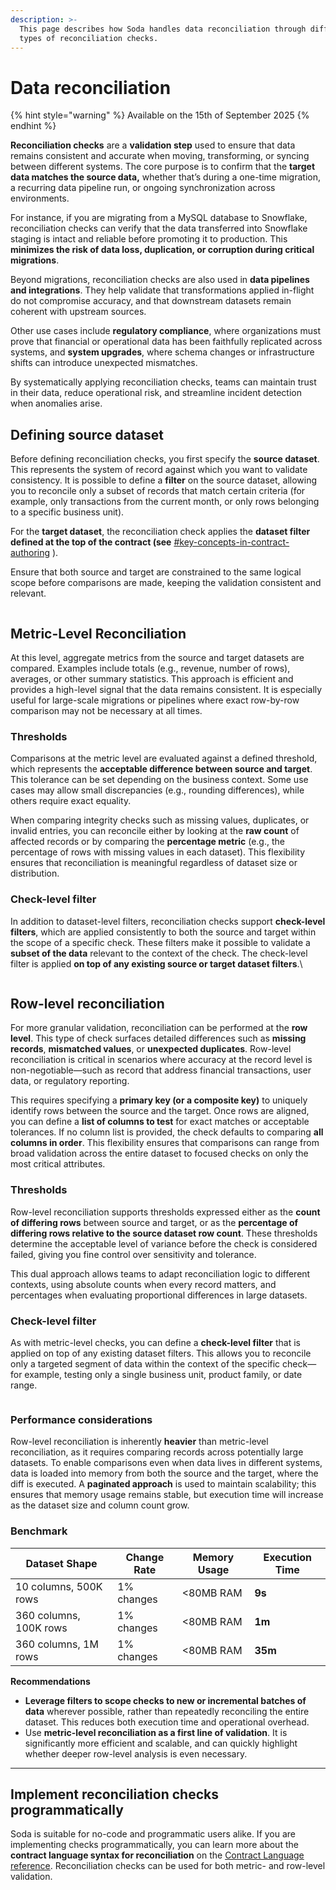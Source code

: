 ```yaml
---
description: >-
  This page describes how Soda handles data reconciliation through different
  types of reconciliation checks.
---
```


# Data reconciliation

{% hint style="warning" %}
Available on the 15th of September 2025
{% endhint %}

**Reconciliation checks** are a **validation step** used to ensure that data remains consistent and accurate when moving, transforming, or syncing between different systems. The core purpose is to confirm that the **target data matches the source data,** whether that’s during a one-time migration, a recurring data pipeline run, or ongoing synchronization across environments.&#x20;

For instance, if you are migrating from a MySQL database to Snowflake, reconciliation checks can verify that the data transferred into Snowflake staging is intact and reliable before promoting it to production. This **minimizes the risk of data loss, duplication, or corruption during critical migrations**.

Beyond migrations, reconciliation checks are also used in **data pipelines and integrations**. They help validate that transformations applied in-flight do not compromise accuracy, and that downstream datasets remain coherent with upstream sources.&#x20;

Other use cases include **regulatory compliance**, where organizations must prove that financial or operational data has been faithfully replicated across systems, and **system upgrades**, where schema changes or infrastructure shifts can introduce unexpected mismatches.

By systematically applying reconciliation checks, teams can maintain trust in their data, reduce operational risk, and streamline incident detection when anomalies arise.

## Defining source dataset

Before defining reconciliation checks, you first specify the **source dataset**. This represents the system of record against which you want to validate consistency. It is possible to define a **filter** on the source dataset, allowing you to reconcile only a subset of records that match certain criteria (for example, only transactions from the current month, or only rows belonging to a specific business unit).

For the **target dataset**, the reconciliation check applies the **dataset filter defined at the top of the contract (see** [#key-concepts-in-contract-authoring](cloud-managed-data-contracts/author-a-contract-in-soda-cloud.md#key-concepts-in-contract-authoring "mention") ).&#x20;

Ensure that both source and target are constrained to the same logical scope before comparisons are made, keeping the validation consistent and relevant.

<figure><img src="../.gitbook/assets/Screenshot 2025-08-21 at 2.28.13 PM.png" alt=""><figcaption></figcaption></figure>

## **Metric-Level Reconciliation**

At this level, aggregate metrics from the source and target datasets are compared. Examples include totals (e.g., revenue, number of rows), averages, or other summary statistics. This approach is efficient and provides a high-level signal that the data remains consistent. It is especially useful for large-scale migrations or pipelines where exact row-by-row comparison may not be necessary at all times.

### Thresholds&#x20;

Comparisons at the metric level are evaluated against a defined threshold, which represents the **acceptable difference between source and target**. This tolerance can be set depending on the business context. Some use cases may allow small discrepancies (e.g., rounding differences), while others require exact equality.

When comparing integrity checks such as missing values, duplicates, or invalid entries, you can reconcile either by looking at the **raw count** of affected records or by comparing the **percentage metric** (e.g., the percentage of rows with missing values in each dataset). This flexibility ensures that reconciliation is meaningful regardless of dataset size or distribution.

### Check-level filter

In addition to dataset-level filters, reconciliation checks support **check-level filters**, which are applied consistently to both the source and target within the scope of a specific check. These filters make it possible to validate a **subset of the data** relevant to the context of the check.  The check-level filter is applied **on top of any existing source or target dataset filters**.\


<figure><img src="../.gitbook/assets/Screenshot 2025-08-21 at 2.32.53 PM.png" alt=""><figcaption></figcaption></figure>



## **Row-level reconciliation**

For more granular validation, reconciliation can be performed at the **row level**. This type of check surfaces detailed differences such as **missing records**, **mismatched values**, or **unexpected duplicates**. Row-level reconciliation is critical in scenarios where accuracy at the record level is non-negotiable—such as record that address financial transactions, user data, or regulatory reporting.

This requires specifying a **primary key (or a composite key)** to uniquely identify rows between the source and the target. Once rows are aligned, you can define a **list of columns to test** for exact matches or acceptable tolerances. If no column list is provided, the check defaults to comparing **all columns in order**. This flexibility ensures that comparisons can range from broad validation across the entire dataset to focused checks on only the most critical attributes.

### Thresholds&#x20;

Row-level reconciliation supports thresholds expressed either as the **count of differing rows** between source and target, or as the **percentage of differing rows relative to the source dataset row count**. These thresholds determine the acceptable level of variance before the check is considered failed, giving you fine control over sensitivity and tolerance.&#x20;

This dual approach allows teams to adapt reconciliation logic to different contexts,  using absolute counts when every record matters, and percentages when evaluating proportional differences in large datasets.

### Check-level filter

As with metric-level checks, you can define a **check-level filter** that is applied on top of any existing dataset filters. This allows you to reconcile only a targeted segment of data within the context of the specific check—for example, testing only a single business unit, product family, or date range.



<figure><img src="../.gitbook/assets/Screenshot 2025-08-21 at 3.10.27 PM.png" alt=""><figcaption></figcaption></figure>



### Performance considerations

Row-level reconciliation is inherently **heavier** than metric-level reconciliation, as it requires comparing records across potentially large datasets. To enable comparisons even when data lives in different systems, data is loaded into memory from both the source and the target, where the diff is executed. A **paginated approach** is used to maintain scalability; this ensures that memory usage remains stable, but execution time will increase as the dataset size and column count grow.



### Benchmark&#x20;

| Dataset Shape          | Change Rate | Memory Usage | Execution Time  |
| ---------------------- | ----------- | ------------ | --------------- |
| 10 columns, 500K rows  | 1% changes  | <80MB RAM    | **9s**          |
| 360 columns, 100K rows | 1% changes  | <80MB RAM    | **1m**          |
| 360 columns, 1M rows   | 1% changes  | <80MB RAM    | **35m**         |

**Recommendations**

* **Leverage filters to scope checks to new or incremental batches of data** wherever possible, rather than repeatedly reconciling the entire dataset. This reduces both execution time and operational overhead.
* Use **metric-level reconciliation as a first line of validation**. It is significantly more efficient and scalable, and can quickly highlight whether deeper row-level analysis is even necessary.

***

## Implement reconciliation checks programmatically

Soda is suitable for no-code and programmatic users alike. If you are implementing checks programmatically, you can learn more about the **contract language syntax for reconciliation** on the [Contract Language reference](../reference/contract-language-reference/reconciliation-checks.md). Reconciliation checks can be used for both metric- and row-level validation.
